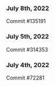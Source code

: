 ### July 8th, 2022

Commit #135191

### July 5th, 2022

Commit #314353


### July 4th, 2022

Commit #72281
